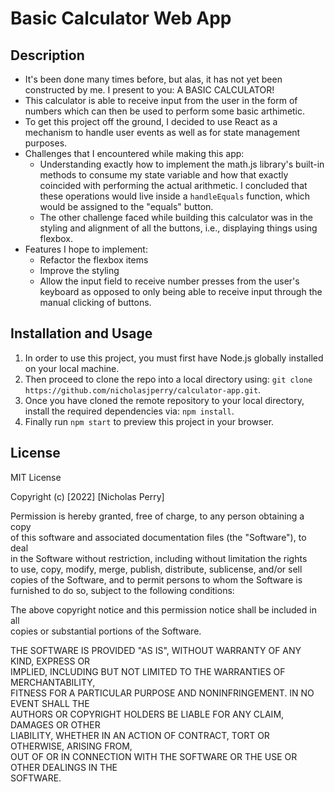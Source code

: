# Basic Calculator Web App

## Description

* It's been done many times before, but alas, it has not yet been constructed by me.  I present to you: A BASIC CALCULATOR! 
* This calculator is able to receive input from the user in the form of numbers which can then be used to perform some basic arthimetic.
* To get this project off the ground, I decided to use React as a mechanism to handle user events as well as for state management purposes.
* Challenges that I encountered while making this app:
    * Understanding exactly how to implement the math.js library's built-in methods to consume my state variable and how that exactly coincided with performing the actual arithmetic.  I concluded that these operations would live inside a ```handleEquals``` function, which would be assigned to the "equals" button.  
    * The other challenge faced while building this calculator was in the styling and alignment of all the buttons, i.e., displaying things using flexbox.
* Features I hope to implement: 
    * Refactor the flexbox items
    * Improve the styling
    * Allow the input field to receive number presses from the user's keyboard as opposed to only being able to receive input through the manual clicking of buttons.

## Installation and Usage

1. In order to use this project, you must first have Node.js globally installed on your local machine.
2. Then proceed to clone the repo into a local directory using: ```git clone https://github.com/nicholasjperry/calculator-app.git```.
3. Once you have cloned the remote repository to your local directory, install the required dependencies via: ```npm install```.
4. Finally run ```npm start``` to preview this project in your browser.

## License 

MIT License

Copyright (c) [2022] [Nicholas Perry]

Permission is hereby granted, free of charge, to any person obtaining a copy  
of this software and associated documentation files (the "Software"), to deal  
in the Software without restriction, including without limitation the rights  
to use, copy, modify, merge, publish, distribute, sublicense, and/or sell  
copies of the Software, and to permit persons to whom the Software is  
furnished to do so, subject to the following conditions:  
  
The above copyright notice and this permission notice shall be included in all  
copies or substantial portions of the Software.  
  
THE SOFTWARE IS PROVIDED "AS IS", WITHOUT WARRANTY OF ANY KIND, EXPRESS OR  
IMPLIED, INCLUDING BUT NOT LIMITED TO THE WARRANTIES OF MERCHANTABILITY,  
FITNESS FOR A PARTICULAR PURPOSE AND NONINFRINGEMENT. IN NO EVENT SHALL THE  
AUTHORS OR COPYRIGHT HOLDERS BE LIABLE FOR ANY CLAIM, DAMAGES OR OTHER  
LIABILITY, WHETHER IN AN ACTION OF CONTRACT, TORT OR OTHERWISE, ARISING FROM,  
OUT OF OR IN CONNECTION WITH THE SOFTWARE OR THE USE OR OTHER DEALINGS IN THE  
SOFTWARE.  